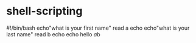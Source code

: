 # shell-scripting
#!/bin/bash
echo"what is your first name"
read a
echo
echo"what is your last name"
read b
echo
echo hello $a$b
